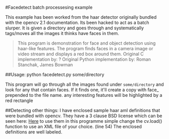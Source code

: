 #Facedetect batch processesing example

This example has been worked from the haar detector originally bundled with 
the opencv 2.1 documentation. Its been hacked to act as a batch slurper. It is given a directory and goes through and systematically tags/moves
all the images it thinks have faces in them.

>This program is demonstration for face and object detection using haar-like features.
>The program finds faces in a camera image or video stream and displays a red box around them.
>Original C implementation by:  ?
>Original Python implementation by: Roman Stanchak, James Bowman

##Usage:
python facedetect.py some/directory 

This program will go through all the images found under `some/directory` and look for any that 
contain faces. If it finds one, it'll create a copy with face_ prepended to the file name.
any interesting features will be highlighted by a red rectangle

##Detecting other things:
I have enclosed sample haar aml definitions that were bundled with opencv. They have a 3 clause BSD license which can be seen here:
[Here](http://opencv.org/license.html) to use them in this programme simple change the cv.load() function to use an XML file of your
choice. (line 54) The enclosed definitions are well labeled.


